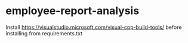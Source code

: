 # employee-report-analysis

Install https://visualstudio.microsoft.com/visual-cpp-build-tools/ before installing from requirements.txt
